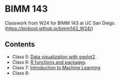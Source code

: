 # BIMM 143
Classwork from W24 for BIMM 143 at UC San Diego.
(https://bioboot.github.io/bimm143_W24/)

## Contents

- Class 5: [Data visualization with ggplot2](https://github.com/nehardeshpande/bimm143/blob/main/Class05/class05.pdf).
- Class 6: [R functions and packages](https://github.com/nehardeshpande/bimm143/blob/main/Class%206%20lab%20sheet.pdf).
- Class 7: [Introduction to Machine Learning]().
- Class 8: 

